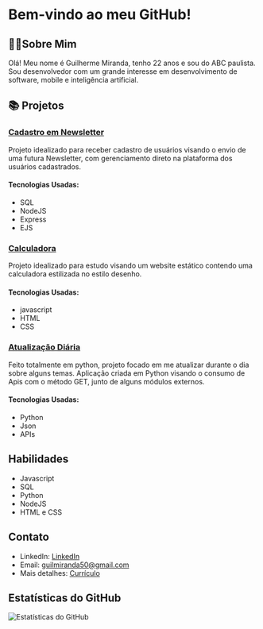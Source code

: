 # Bem-vindo ao meu GitHub!

## 🧑‍💻Sobre Mim

Olá! Meu nome é Guilherme Miranda, tenho 22 anos e sou do ABC paulista. Sou desenvolvedor com um grande interesse em desenvolvimento de software, mobile e inteligência artificial.

## 📚 Projetos

### [Cadastro em Newsletter](https://github.com/Guicod3/Newsletter_Registration)
Projeto idealizado para receber cadastro de usuários visando o envio de uma futura Newsletter, com gerenciamento direto na plataforma dos usuários cadastrados. 
#### Tecnologias Usadas:
- SQL
- NodeJS
- Express
- EJS

### [Calculadora](https://guicod3.github.io/Calculadora/index001)
Projeto idealizado para estudo visando um website estático contendo uma calculadora estilizada no estilo desenho.

#### Tecnologias Usadas:
- javascript
- HTML
- CSS

### [Atualização Diária](https://github.com/Guicod3/ProjetoAtualizacaoDiaria/blob/main/index.py)
Feito totalmente em python, projeto focado em me atualizar durante o dia sobre alguns temas. Aplicação criada em Python visando o consumo de Apis com o método GET, junto de alguns módulos externos.

#### Tecnologias Usadas:
- Python
- Json
- APIs

## Habilidades

- Javascript
- SQL
- Python
- NodeJS
- HTML e CSS

## Contato

- LinkedIn: [LinkedIn](https://www.linkedin.com/in/guilhermemiranda12/)
- Email: [guilmiranda50@gmail.com](mailto:guilmiranda50@gmail.com)
- Mais detalhes: [Currículo](https://docs.google.com/document/d/18S5XlJ2guj16Cps2cl5hcjxi2FxqOS78/edit?usp=sharing&ouid=115475211786118434332&rtpof=true&sd=true)

## Estatísticas do GitHub

![Estatísticas do GitHub](https://github-readme-stats.vercel.app/api?username=Guicod3&show_icons=true&theme=radical)
